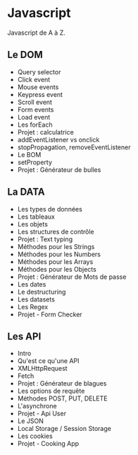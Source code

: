 # Javascript

Javascript de A à Z.

## Le DOM

- Query selector
- Click event
- Mouse events
- Keypress event
- Scroll event
- Form events
- Load event
- Les forEach
- Projet : calculatrice
- addEventListener vs onclick
- stopPropagation, removeEventListener
- Le BOM
- setProperty
- Projet : Générateur de bulles

## La DATA

- Les types de données
- Les tableaux
- Les objets
- Les structures de contrôle
- Projet : Text typing
- Méthodes pour les Strings
- Méthodes pour les Numbers
- Méthodes pour les Arrays
- Méthodes pour les Objects
- Projet : Générateur de Mots de passe
- Les dates
- Le destructuring
- Les datasets
- Les Regex
- Projet - Form Checker

## Les API

- Intro
- Qu'est ce qu'une API
- XMLHttpRequest
- Fetch
- Projet : Générateur de blagues
- Les options de requête
- Méthodes POST, PUT, DELETE
- L'asynchrone
- Projet - Api User
- Le JSON
- Local Storage / Session Storage
- Les cookies
- Projet - Cooking App
